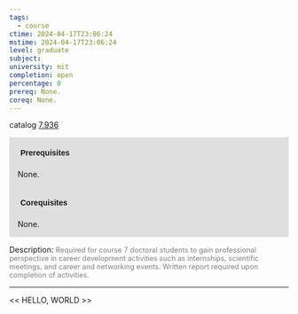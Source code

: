 ```yaml
---
tags:
  - course
ctime: 2024-04-17T23:06:24
mstime: 2024-04-17T23:06:24
level: graduate
subject: 
university: mit
completion: open
percentage: 0
prereq: None.
coreq: None.
---
```


catalog [7.936](http://student.mit.edu/catalog/m7a.html#7.936)

<span style="display: block; padding: 15px; background-color: rgb(100, 100, 100, 0.2);"><font id="m_prereq3668_0" style="display: block; font-family: Arial, sans-serif; font-weight: bold; padding: 5px">Prerequisites</font><br><span id="prereq3668_0">None.</span></span>
<span style="display: block; padding: 15px; background-color: rgb(100, 100, 100, 0.2);"><font id="m_coreq3668_0" style="display: block; font-family: Arial, sans-serif; font-weight: bold; padding: 5px">Corequisites</font><br><span id="coreq3668_0">None.</span></span>

<font style="">Description:</font>
<font style="color: grey; font-size: 0.8rem;">Required for course 7 doctoral students to gain professional perspective in career development activities such as internships, scientific meetings, and career and networking events. Written report required upon completion of activities.</font>



---

<< HELLO, WORLD >>
